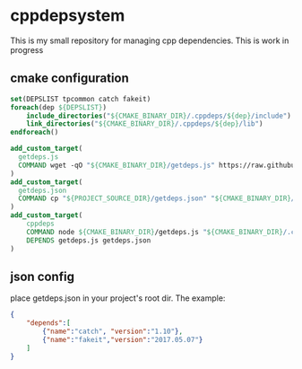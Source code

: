 # cppdepsystem
This is my small repository for managing cpp dependencies. This is work in progress



## cmake configuration

```cmake
set(DEPSLIST tpcommon catch fakeit)
foreach(dep ${DEPSLIST})
    include_directories("${CMAKE_BINARY_DIR}/.cppdeps/${dep}/include")
    link_directories("${CMAKE_BINARY_DIR}/.cppdeps/${dep}/lib")
endforeach()

add_custom_target(
  getdeps.js
  COMMAND wget -qO "${CMAKE_BINARY_DIR}/getdeps.js" https://raw.githubusercontent.com/pantadeusz/cppdepsystem/master/getdeps.js
)
add_custom_target(
  getdeps.json
  COMMAND cp "${PROJECT_SOURCE_DIR}/getdeps.json" "${CMAKE_BINARY_DIR}/getdeps.json"
)
add_custom_target(
    cppdeps
    COMMAND node ${CMAKE_BINARY_DIR}/getdeps.js "${CMAKE_BINARY_DIR}/.cppdeps" 
    DEPENDS getdeps.js getdeps.json
)
```

## json config

place getdeps.json in your project's root dir. The example:

```json
{
    "depends":[
        {"name":"catch", "version":"1.10"},
        {"name":"fakeit","version":"2017.05.07"}
    ]
}
```
